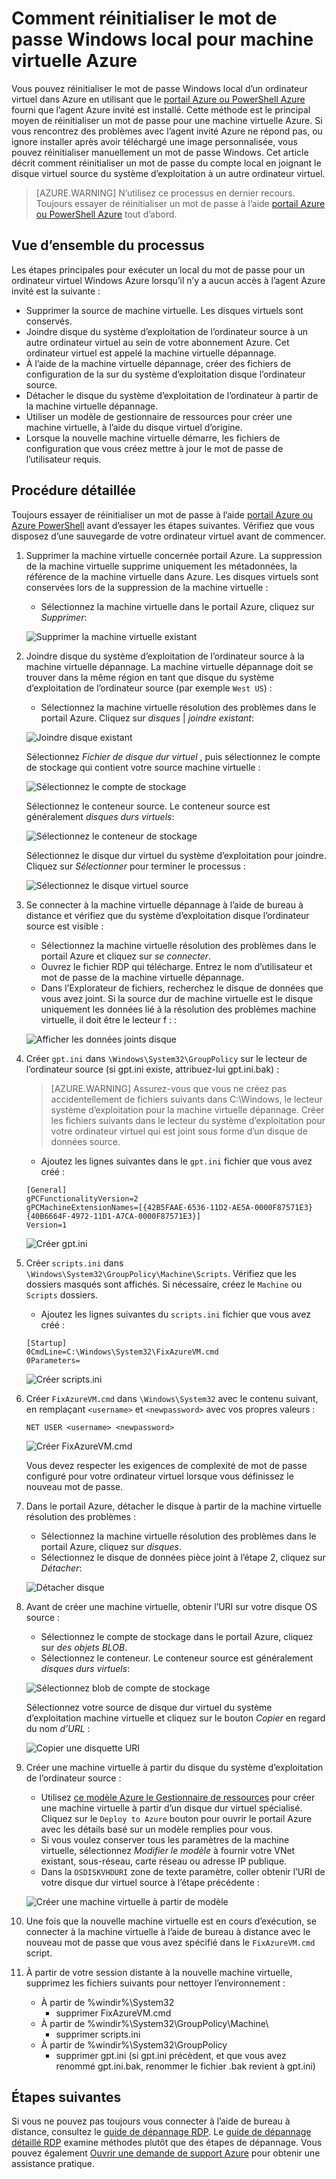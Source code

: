 <properties
   pageTitle="Réinitialiser un mot de passe Windows local lorsque l’agent Azure invité n’est pas installé | Microsoft Azure"
   description="Comment réinitialiser le mot de passe d’un compte d’utilisateur Windows local lorsque l’agent Azure invité n’est pas installé ou qu’il fonctionne sur un ordinateur virtuel"
   services="virtual-machines-windows"
   documentationCenter=""
   authors="iainfoulds"
   manager="timlt"
   editor=""/>

<tags
   ms.service="virtual-machines-windows"
   ms.devlang="na"
   ms.topic="article"
   ms.tgt_pltfrm="vm-windows"
   ms.workload="infrastructure-services"
   ms.date="10/05/2016"
   ms.author="iainfou"/>

# <a name="how-to-reset-local-windows-password-for-azure-vm"></a>Comment réinitialiser le mot de passe Windows local pour machine virtuelle Azure
Vous pouvez réinitialiser le mot de passe Windows local d’un ordinateur virtuel dans Azure en utilisant que le [portail Azure ou PowerShell Azure](virtual-machines-windows-reset-rdp.md) fourni que l’agent Azure invité est installé. Cette méthode est le principal moyen de réinitialiser un mot de passe pour une machine virtuelle Azure. Si vous rencontrez des problèmes avec l’agent invité Azure ne répond pas, ou ignore installer après avoir téléchargé une image personnalisée, vous pouvez réinitialiser manuellement un mot de passe Windows. Cet article décrit comment réinitialiser un mot de passe du compte local en joignant le disque virtuel source du système d’exploitation à un autre ordinateur virtuel. 

> [AZURE.WARNING] N’utilisez ce processus en dernier recours. Toujours essayer de réinitialiser un mot de passe à l’aide [portail Azure ou PowerShell Azure](virtual-machines-windows-reset-rdp.md) tout d’abord.


## <a name="overview-of-the-process"></a>Vue d’ensemble du processus
Les étapes principales pour exécuter un local du mot de passe pour un ordinateur virtuel Windows Azure lorsqu’il n’y a aucun accès à l’agent Azure invité est la suivante :

- Supprimer la source de machine virtuelle. Les disques virtuels sont conservés.
- Joindre disque du système d’exploitation de l’ordinateur source à un autre ordinateur virtuel au sein de votre abonnement Azure. Cet ordinateur virtuel est appelé la machine virtuelle dépannage.
- À l’aide de la machine virtuelle dépannage, créer des fichiers de configuration de la sur du système d’exploitation disque l’ordinateur source.
- Détacher le disque du système d’exploitation de l’ordinateur à partir de la machine virtuelle dépannage.
- Utiliser un modèle de gestionnaire de ressources pour créer une machine virtuelle, à l’aide du disque virtuel d’origine.
- Lorsque la nouvelle machine virtuelle démarre, les fichiers de configuration que vous créez mettre à jour le mot de passe de l’utilisateur requis.


## <a name="detailed-steps"></a>Procédure détaillée
Toujours essayer de réinitialiser un mot de passe à l’aide [portail Azure ou Azure PowerShell](virtual-machines-windows-reset-rdp.md) avant d’essayer les étapes suivantes. Vérifiez que vous disposez d’une sauvegarde de votre ordinateur virtuel avant de commencer. 

1. Supprimer la machine virtuelle concernée portail Azure. La suppression de la machine virtuelle supprime uniquement les métadonnées, la référence de la machine virtuelle dans Azure. Les disques virtuels sont conservées lors de la suppression de la machine virtuelle :

    - Sélectionnez la machine virtuelle dans le portail Azure, cliquez sur *Supprimer*:

    ![Supprimer la machine virtuelle existant](./media/virtual-machines-windows-reset-local-password-without-guest-agent/delete_vm.png)

2. Joindre disque du système d’exploitation de l’ordinateur source à la machine virtuelle dépannage. La machine virtuelle dépannage doit se trouver dans la même région en tant que disque du système d’exploitation de l’ordinateur source (par exemple `West US`) :

    - Sélectionnez la machine virtuelle résolution des problèmes dans le portail Azure. Cliquez sur *disques* | *joindre existant*:

    ![Joindre disque existant](./media/virtual-machines-windows-reset-local-password-without-guest-agent/disks_attach_existing.png)

    Sélectionnez *Fichier de disque dur virtuel* , puis sélectionnez le compte de stockage qui contient votre source machine virtuelle :

    ![Sélectionnez le compte de stockage](./media/virtual-machines-windows-reset-local-password-without-guest-agent/disks_select_storageaccount.PNG)

    Sélectionnez le conteneur source. Le conteneur source est généralement *disques durs virtuels*:

    ![Sélectionnez le conteneur de stockage](./media/virtual-machines-windows-reset-local-password-without-guest-agent/disks_select_container.png)

    Sélectionnez le disque dur virtuel du système d’exploitation pour joindre. Cliquez sur *Sélectionner* pour terminer le processus :

    ![Sélectionnez le disque virtuel source](./media/virtual-machines-windows-reset-local-password-without-guest-agent/disks_select_source_vhd.png)

3. Se connecter à la machine virtuelle dépannage à l’aide de bureau à distance et vérifiez que du système d’exploitation disque l’ordinateur source est visible :

    - Sélectionnez la machine virtuelle résolution des problèmes dans le portail Azure et cliquez sur *se connecter*.
    - Ouvrez le fichier RDP qui télécharge. Entrez le nom d’utilisateur et mot de passe de la machine virtuelle dépannage.
    - Dans l’Explorateur de fichiers, recherchez le disque de données que vous avez joint. Si la source dur de machine virtuelle est le disque uniquement les données lié à la résolution des problèmes machine virtuelle, il doit être le lecteur f : :

    ![Afficher les données joints disque](./media/virtual-machines-windows-reset-local-password-without-guest-agent/troubleshooting_vm_fileexplorer.png)

4. Créer `gpt.ini` dans `\Windows\System32\GroupPolicy` sur le lecteur de l’ordinateur source (si gpt.ini existe, attribuez-lui gpt.ini.bak) :

    > [AZURE.WARNING] Assurez-vous que vous ne créez pas accidentellement de fichiers suivants dans C:\Windows, le lecteur système d’exploitation pour la machine virtuelle dépannage. Créer les fichiers suivants dans le lecteur du système d’exploitation pour votre ordinateur virtuel qui est joint sous forme d’un disque de données source.

    - Ajoutez les lignes suivantes dans le `gpt.ini` fichier que vous avez créé :

    ```
    [General]
    gPCFunctionalityVersion=2
    gPCMachineExtensionNames=[{42B5FAAE-6536-11D2-AE5A-0000F87571E3}{40B6664F-4972-11D1-A7CA-0000F87571E3}]
    Version=1
    ```

    ![Créer gpt.ini](./media/virtual-machines-windows-reset-local-password-without-guest-agent/create_gpt_ini.png)
 
5. Créer `scripts.ini` dans `\Windows\System32\GroupPolicy\Machine\Scripts`. Vérifiez que les dossiers masqués sont affichés. Si nécessaire, créez le `Machine` ou `Scripts` dossiers.

    - Ajoutez les lignes suivantes du `scripts.ini` fichier que vous avez créé :

    ```
    [Startup]
    0CmdLine=C:\Windows\System32\FixAzureVM.cmd
    0Parameters=
    ```

    ![Créer scripts.ini](./media/virtual-machines-windows-reset-local-password-without-guest-agent/create_scripts_ini.png)
 
6. Créer `FixAzureVM.cmd` dans `\Windows\System32` avec le contenu suivant, en remplaçant `<username>` et `<newpassword>` avec vos propres valeurs :

    ```
    NET USER <username> <newpassword>
    ```

    ![Créer FixAzureVM.cmd](./media/virtual-machines-windows-reset-local-password-without-guest-agent/create_fixazure_cmd.png)

    Vous devez respecter les exigences de complexité de mot de passe configuré pour votre ordinateur virtuel lorsque vous définissez le nouveau mot de passe.

7. Dans le portail Azure, détacher le disque à partir de la machine virtuelle résolution des problèmes :

    - Sélectionnez la machine virtuelle résolution des problèmes dans le portail Azure, cliquez sur *disques*.
    - Sélectionnez le disque de données pièce joint à l’étape 2, cliquez sur *Détacher*:

    ![Détacher disque](./media/virtual-machines-windows-reset-local-password-without-guest-agent/detach_disk.png)

8. Avant de créer une machine virtuelle, obtenir l’URI sur votre disque OS source :

    - Sélectionnez le compte de stockage dans le portail Azure, cliquez sur *des objets BLOB*.
    - Sélectionnez le conteneur. Le conteneur source est généralement *disques durs virtuels*:

    ![Sélectionnez blob de compte de stockage](./media/virtual-machines-windows-reset-local-password-without-guest-agent/select_storage_details.png)

    Sélectionnez votre source de disque dur virtuel du système d’exploitation machine virtuelle et cliquez sur le bouton *Copier* en regard du nom *d’URL* :

    ![Copier une disquette URI](./media/virtual-machines-windows-reset-local-password-without-guest-agent/copy_source_vhd_uri.png)

9. Créer une machine virtuelle à partir du disque du système d’exploitation de l’ordinateur source :

    - Utilisez [ce modèle Azure le Gestionnaire de ressources](https://github.com/Azure/azure-quickstart-templates/tree/master/201-vm-from-specialized-vhd) pour créer une machine virtuelle à partir d’un disque dur virtuel spécialisé. Cliquez sur le `Deploy to Azure` bouton pour ouvrir le portail Azure avec les détails basé sur un modèle remplies pour vous.
    - Si vous voulez conserver tous les paramètres de la machine virtuelle, sélectionnez *Modifier le modèle* à fournir votre VNet existant, sous-réseau, carte réseau ou adresse IP publique.
    - Dans la `OSDISKVHDURI` zone de texte paramètre, coller obtenir l’URI de votre disque dur virtuel source à l’étape précédente :

    ![Créer une machine virtuelle à partir de modèle](./media/virtual-machines-windows-reset-local-password-without-guest-agent/create_new_vm_from_template.png)

10. Une fois que la nouvelle machine virtuelle est en cours d’exécution, se connecter à la machine virtuelle à l’aide de bureau à distance avec le nouveau mot de passe que vous avez spécifié dans le `FixAzureVM.cmd` script.

11. À partir de votre session distante à la nouvelle machine virtuelle, supprimez les fichiers suivants pour nettoyer l’environnement :

    - À partir de %windir%\System32
        - supprimer FixAzureVM.cmd
    - À partir de %windir%\System32\GroupPolicy\Machine\
        - supprimer scripts.ini
    - À partir de %windir%\System32\GroupPolicy
        - supprimer gpt.ini (si gpt.ini précèdent, et que vous avez renommé gpt.ini.bak, renommer le fichier .bak revient à gpt.ini)

## <a name="next-steps"></a>Étapes suivantes
Si vous ne pouvez pas toujours vous connecter à l’aide de bureau à distance, consultez le [guide de dépannage RDP](virtual-machines-windows-troubleshoot-rdp-connection.md). Le [guide de dépannage détaillé RDP](virtual-machines-windows-detailed-troubleshoot-rdp.md) examine méthodes plutôt que des étapes de dépannage. Vous pouvez également [Ouvrir une demande de support Azure](https://azure.microsoft.com/support/options/) pour obtenir une assistance pratique.